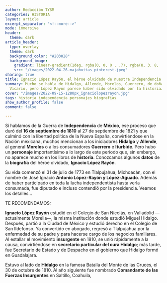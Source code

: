 ```yaml
---
author: Redacción TYSM
categories: HISTORIA
layout: article
excerpt_separator: "<!--more-->"
mode: immersive
header:
  theme: dark
article_header:
  type: overlay
  theme: dark
  background_color: "#203028"
  background_image:
    gradient: linear-gradient(1deg, rgba(0, 0, 0 , .7), rgba(8, 3, 8, .9))
    src: "/images/2022-04-26-majahuitas_pinterest.jpeg"
sharing: true
title: Ignacio López Rayón, el héroe olvidado de nuestra Independencia
summary: Mucho se habla de Hidalgo, Allende, Morelos, Guerrero, de doña Josefa y Leona
  Vicario, pero López Rayón parece haber sido olvidado por la historia…
cover: "/images/2022-09-15-1280px_ignaciolopezrayon.jpg"
tags: historia independencia personajes biografias
show_author_profile: false
comment: false

---
```

Si hablamos de la Guerra de **Independencia** de **México**, ese proceso que duró del **16 de septiembre de 1810** al 27 de septiembre de 1821 y que culminó con la libertad política de la Nueva España, convirtiéndose en la Nación mexicana, muchos mencionan a los iniciadores **Hidalgo** y **Allende**, al general **Morelos** o a los consumadores **Guerrero** e **Iturbide**. Pero hubo un **personaje** importantísimo a lo largo de este periodo que, sin embargo, no aparece mucho en los libros de **historia**. Conozcamos algunos **datos** de la **biografía** del héroe olvidado, **Ignacio López Rayón**.

Su vida comenzó el 31 de julio de 1773 en Tlalpujahua, Michoacán, con el nombre de José Ignacio **Antonio López-Rayón y López-Aguado**. Además de haber participado en toda la lucha independentista hasta verla consumada, fue diputado e incluso contendió por la presidencia. Veamos los detalles…

TE RECOMENDAMOS:

**Ignacio López Rayón** estudió en el Colegio de San Nicolás, en Valladolid —actualmente Morelia—, la misma institución donde estudió Miguel Hidalgo. Después, partió a la Ciudad de México y estudió derecho en el Colegio de San Ildefonso. Ya convertido en abogado, regresó a Tlalpujahua por la enfermedad de su padre y para hacerse cargo de los negocios familiares. Al estallar el movimiento **insurgente** en 1810, se unió rápidamente a la causa, convirtiéndose en **secretario particular del cura Hidalgo**; más tarde, fue Secretario de Estado y de Despacho en el gobierno que Hidalgo formó en Guadalajara.

Estuvo al lado de **Hidalgo** en la famosa Batalla del Monte de las Cruces, el 30 de octubre de 1810. Al año siguiente fue nombrado **Comandante de las Fuerzas Insurgentes** en Saltillo, Coahuila, 